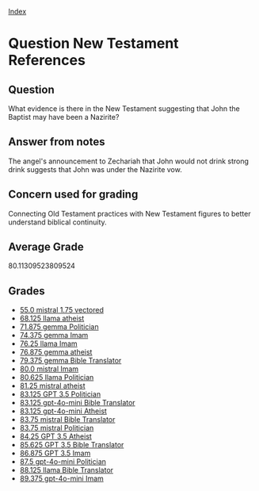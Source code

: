 
[Index](../../index.md)
# Question New Testament References
## Question
What evidence is there in the New Testament suggesting that John the Baptist may have been a Nazirite?

## Answer from notes
The angel's announcement to Zechariah that John would not drink strong drink suggests that John was under the Nazirite vow.

## Concern used for grading
Connecting Old Testament practices with New Testament figures to better understand biblical continuity.

## Average Grade
80.11309523809524

## Grades
 * [55.0 mistral 1.75 vectored](../answers/mistral_1.75_vectored/New_Testament_References.md)
 * [68.125 llama atheist](../answers/llama_atheist/New_Testament_References.md)
 * [71.875 gemma Politician](../answers/gemma_Politician/New_Testament_References.md)
 * [74.375 gemma Imam](../answers/gemma_Imam/New_Testament_References.md)
 * [76.25 llama Imam](../answers/llama_Imam/New_Testament_References.md)
 * [76.875 gemma atheist](../answers/gemma_atheist/New_Testament_References.md)
 * [79.375 gemma Bible Translator](../answers/gemma_Bible_Translator/New_Testament_References.md)
 * [80.0 mistral Imam](../answers/mistral_Imam/New_Testament_References.md)
 * [80.625 llama Politician](../answers/llama_Politician/New_Testament_References.md)
 * [81.25 mistral atheist](../answers/mistral_atheist/New_Testament_References.md)
 * [83.125 GPT 3.5 Politician](../answers/GPT_3.5_Politician/New_Testament_References.md)
 * [83.125 gpt-4o-mini Bible Translator](../answers/gpt-4o-mini_Bible_Translator/New_Testament_References.md)
 * [83.125 gpt-4o-mini Atheist](../answers/gpt-4o-mini_Atheist/New_Testament_References.md)
 * [83.75 mistral Bible Translator](../answers/mistral_Bible_Translator/New_Testament_References.md)
 * [83.75 mistral Politician](../answers/mistral_Politician/New_Testament_References.md)
 * [84.25 GPT 3.5 Atheist](../answers/GPT_3.5_Atheist/New_Testament_References.md)
 * [85.625 GPT 3.5 Bible Translator](../answers/GPT_3.5_Bible_Translator/New_Testament_References.md)
 * [86.875 GPT 3.5 Imam](../answers/GPT_3.5_Imam/New_Testament_References.md)
 * [87.5 gpt-4o-mini Politician](../answers/gpt-4o-mini_Politician/New_Testament_References.md)
 * [88.125 llama Bible Translator](../answers/llama_Bible_Translator/New_Testament_References.md)
 * [89.375 gpt-4o-mini Imam](../answers/gpt-4o-mini_Imam/New_Testament_References.md)

